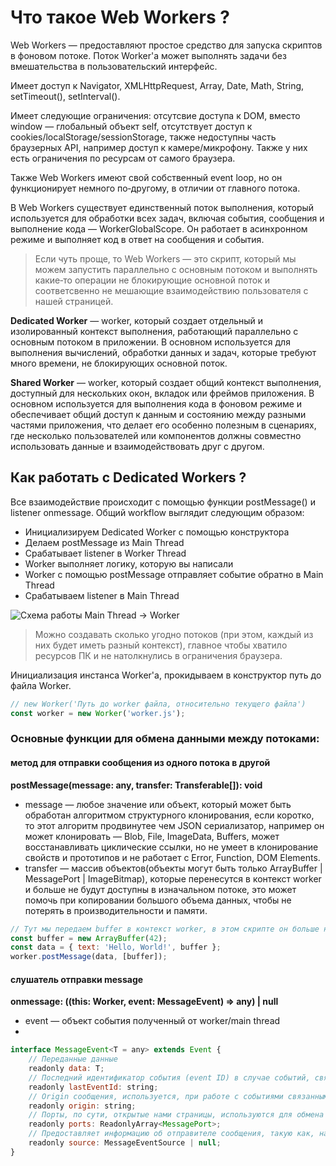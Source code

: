 # Что такое Web Workers ?

Web Workers — предоставляют простое средство для запуска скриптов в фоновом потоке. Поток Worker'а может выполнять задачи без вмешательства в пользовательский интерфейс.

Имеет доступ к Navigator, XMLHttpRequest, Array, Date, Math, String, setTimeout(), setInterval().

Имеет следующие ограничения: отсутсвие доступа к DOM, вместо window — глобальный объект self, отсутствует доступ к cookies/localStorage/sessionStorage, также недоступны часть браузерных API, например доступ к камере/микрофону. Также у них есть ограничения по ресурсам от самого браузера.

Также Web Workers имеют свой собственный event loop, но он функционирует немного по‑другому, в отличии от главного потока.

В Web Workers существует единственный поток выполнения, который используется для обработки всех задач, включая события, сообщения и выполнение кода — WorkerGlobalScope. Он работает в асинхронном режиме и выполняет код в ответ на сообщения и события.

> Если чуть проще, то Web Workers — это скрипт, который мы можем запустить параллельно с основным потоком и выполнять какие‑то операции не блокирующие основной поток и соответсвенно не мешающие взаимодействию пользователя с нашей страницей.

**Dedicated Worker** — worker, который создает отдельный и изолированный контекст выполнения, работающий параллельно с основным потоком в приложении. В основном используется для выполнения вычислений, обработки данных и задач, которые требуют много времени, не блокирующих основной поток.

**Shared Worker** — worker, который создает общий контекст выполнения, доступный для нескольких окон, вкладок или фреймов приложения. В основном используется для выполнения кода в фоновом режиме и обеспечивает общий доступ к данным и состоянию между разными частями приложения, что делает его особенно полезным в сценариях, где несколько пользователей или компонентов должны совместно использовать данные и взаимодействовать друг с другом.

## Как работать с Dedicated Workers ?

Все взаимодействие происходит с помощью функции postMessage() и listener onmessage. Общий workflow выглядит следующим образом:

- Инициализируем Dedicated Worker с помощью конструктора
- Делаем postMessage из Main Thread
- Срабатывает listener в Worker Thread
- Worker выполняет логику, которую вы написали
- Worker с помощью postMessage отправляет событие обратно в Main Thread
- Срабатываем listener в Main Thread

![Схема работы Main Thread -> Worker](https://github.com/wmcheck/Notes/assets/2428660/d1d6f665-8cee-4c0e-9906-571cd44b3f84)


> Можно создавать сколько угодно потоков (при этом, каждый из них будет иметь разный контекст), главное чтобы хватило ресурсов ПК и не натолкнулись в ограничения браузера.

Инициализация инстанса Worker'a, прокидываем в конструктор путь до файла Worker.
```javascript
// new Worker('Путь до worker файла, относительно текущего файла')
const worker = new Worker('worker.js');
```

### Основные функции для обмена данными между потоками:
#### метод для отправки сообщения из одного потока в другой

**postMessage(message: any, transfer: Transferable[]): void** 

- message — любое значение или объект, который может быть обработан алгоритмом структурного клонирования, если коротко, то этот алгоритм продвинутее чем JSON сериализатор, например он может клонировать — Blob, File, ImageData, Buffers, может восстанавливать циклические ссылки, но не умеет в клонирование свойств и прототипов и не работает с Error, Function, DOM Elements.
- transfer — массив объектов(объекты могут быть только ArrayBuffer | MessagePort | ImageBitmap), которые перенесутся в контекст worker и больше не будут доступны в изначальном потоке, это может помочь при копировании большого объема данных, чтобы не потерять в производительности и памяти.

```javascript
// Тут мы передаем buffer в контекст worker, в этом скрипте он больше не будет доступен 
const buffer = new ArrayBuffer(42);
const data = { text: 'Hello, World!', buffer };
worker.postMessage(data, [buffer]);  
```

#### слушатель отправки message

**onmessage: ((this: Worker, event: MessageEvent) => any) | null**

- event — объект события полученный от worker/main thread
- 
```javascript
interface MessageEvent<T = any> extends Event {
    // Переданные данные
    readonly data: T;
    // Последний идентификатор события (event ID) в случае событий, связанных с сервером
    readonly lastEventId: string;
    // Origin сообщения, используется, при работе с событиями связанными cross-document messaging, и позволяет определить источник отправителя сообщения.
    readonly origin: string;
    // Порты, по сути, открытые нами страницы, используются для обмена данными и сообщениями между веб-воркерами и основными потоками.
    readonly ports: ReadonlyArray<MessagePort>;
    // Предоставляет информацию об отправителе сообщения, такую как, например, какое окно отправило событие
    readonly source: MessageEventSource | null;
}
```  
